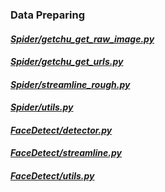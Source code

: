 ### Data Preparing

#### [*Spider/getchu_get_raw_image.py*](./Spider/getchu_get_raw_image.py)


#### [*Spider/getchu_get_urls.py*](./Spider/getchu_get_urls.py)

#### [*Spider/streamline_rough.py*](./Spider/streamline_rough.py)

#### [*Spider/utils.py*](./Spider/utils.py)

#### [*FaceDetect/detector.py*](./FaceDetect/detector.py)

#### [*FaceDetect/streamline.py*](./FaceDetect/streamline.py)

#### [*FaceDetect/utils.py*](./FaceDetect/utils.py)
